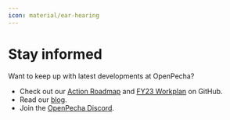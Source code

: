 ```yaml
---
icon: material/ear-hearing
---
```


# Stay informed

Want to keep up with latest developments at OpenPecha?

- Check out our [Action Roadmap](https://github.com/orgs/OpenPecha/projects/11) and [FY23 Workplan](https://github.com/orgs/OpenPecha/projects/21) on GitHub.
- Read our [blog](/blog).
- Join the [OpenPecha Discord](https://discord.com/invite/7GFpPFSTeA).
